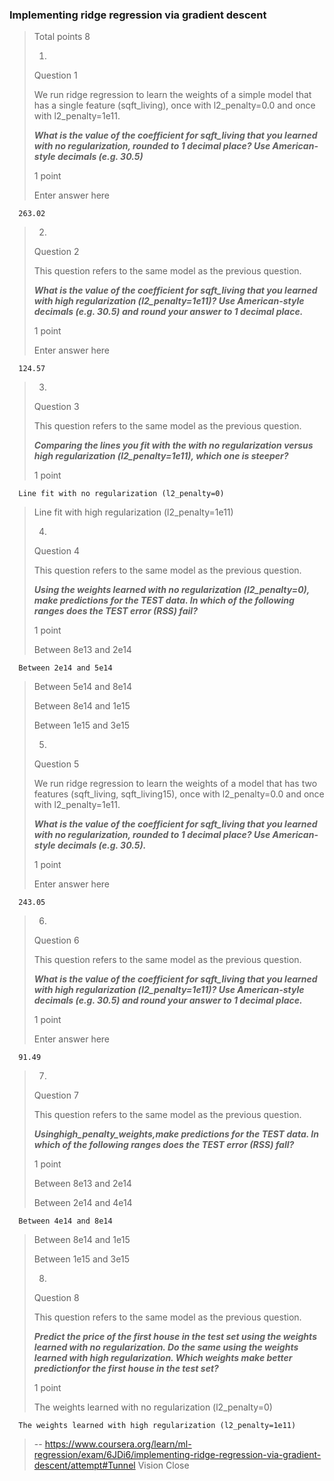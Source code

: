 ### Implementing ridge regression via gradient descent
> 
> Total points 8
> 
> 1.
> 
> Question 1
> 
> We run ridge regression to learn the weights of a simple model that has a single feature (sqft_living), once with l2_penalty=0.0 and once with l2_penalty=1e11.
> 
> **_What is the value of the coefficient for sqft_living that you learned with no regularization, rounded to 1 decimal place? Use American-style decimals (e.g. 30.5)_**
> 
> 1 point
> 
> Enter answer here

      263.02
> 
> 2.
> 
> Question 2
> 
> This question refers to the same model as the previous question.
> 
> **_What is the value of the coefficient for sqft_living that you learned with high regularization (l2_penalty=1e11)? Use American-style decimals (e.g. 30.5) and_** **_round your answer to 1 decimal place._**
> 
> 1 point
> 
> Enter answer here

      124.57
> 
> 3.
> 
> Question 3
> 
> This question refers to the same model as the previous question.
> 
> **_Comparing the lines you fit with the with no regularization versus high regularization (l2_penalty=1e11), which one is steeper?_**
> 
> 1 point
> 

      Line fit with no regularization (l2_penalty=0) 
> 
>  Line fit with high regularization (l2_penalty=1e11) 
> 
> 4.
> 
> Question 4
> 
> This question refers to the same model as the previous question.
> 
> **_Using the weights learned with no regularization (l2_penalty=0), make predictions for the TEST data. In which of the following ranges does the TEST error (RSS) fail?_**
> 
> 1 point
> 
>  Between 8e13 and 2e14 
> 

      Between 2e14 and 5e14 
> 
>  Between 5e14 and 8e14 
> 
>  Between 8e14 and 1e15 
> 
>  Between 1e15 and 3e15 
> 
> 5.
> 
> Question 5
> 
> We run ridge regression to learn the weights of a model that has two features (sqft_living, sqft_living15), once with l2_penalty=0.0 and once with l2_penalty=1e11.
> 
> _**What is the value of the coefficient for sqft_living that you learned with no regularization, rounded to 1 decimal place? Use American-style decimals (e.g. 30.5).**_
> 
> 1 point
> 
> Enter answer here

      243.05
> 
> 6.
> 
> Question 6
> 
> This question refers to the same model as the previous question.
> 
> _**What is the value of the coefficient for sqft_living that you learned with high regularization (l2_penalty=1e11)? Use American-style decimals (e.g. 30.5) and round your answer to 1 decimal place.**_
> 
> 1 point
> 
> Enter answer here

      91.49
> 
> 7.
> 
> Question 7
> 
> This question refers to the same model as the previous question.
> 
> **_Using_****_high_penalty_weights,_****_make predictions for the TEST data. In which of the following ranges does the TEST error (RSS) fall?_**
> 
> 1 point
> 
>  Between 8e13 and 2e14 
> 
>  Between 2e14 and 4e14 
> 

      Between 4e14 and 8e14 
> 
>  Between 8e14 and 1e15 
> 
>  Between 1e15 and 3e15 
> 
> 8.
> 
> Question 8
> 
> This question refers to the same model as the previous question.
> 
> _**Predict the price of the first house in the test set using the weights learned with no regularization. Do the same using the weights learned with high regularization. Which weights make better prediction**__**for the first house in the test set**__**?**_
> 
> 1 point
> 
>  The weights learned with no regularization (l2_penalty=0) 
> 

      The weights learned with high regularization (l2_penalty=1e11)
>
> -- https://www.coursera.org/learn/ml-regression/exam/6JDi6/implementing-ridge-regression-via-gradient-descent/attempt#Tunnel Vision Close
